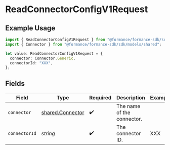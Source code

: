 # ReadConnectorConfigV1Request

## Example Usage

```typescript
import { ReadConnectorConfigV1Request } from "@formance/formance-sdk/sdk/models/operations";
import { Connector } from "@formance/formance-sdk/sdk/models/shared";

let value: ReadConnectorConfigV1Request = {
  connector: Connector.Generic,
  connectorId: "XXX",
};
```

## Fields

| Field                                                       | Type                                                        | Required                                                    | Description                                                 | Example                                                     |
| ----------------------------------------------------------- | ----------------------------------------------------------- | ----------------------------------------------------------- | ----------------------------------------------------------- | ----------------------------------------------------------- |
| `connector`                                                 | [shared.Connector](../../../sdk/models/shared/connector.md) | :heavy_check_mark:                                          | The name of the connector.                                  |                                                             |
| `connectorId`                                               | *string*                                                    | :heavy_check_mark:                                          | The connector ID.                                           | XXX                                                         |